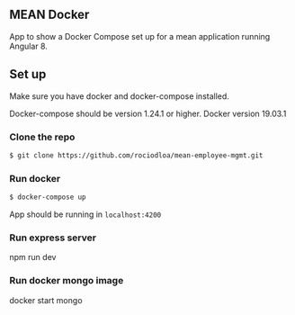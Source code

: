 ## MEAN Docker
App to show a Docker Compose set up for a mean application running Angular 8.

## Set up
Make sure you have docker and docker-compose installed.

Docker-compose should be version 1.24.1 or higher.
Docker version 19.03.1

### Clone the repo
```bash
$ git clone https://github.com/rociodloa/mean-employee-mgmt.git
```
 ### Run docker
 ```bash
 $ docker-compose up
 ```

 App should be running in `localhost:4200`




### Run express server
npm run dev

 ### Run docker mongo image
 docker start mongo
